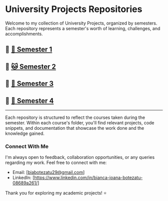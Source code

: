 # University Projects Repositories

Welcome to my collection of University Projects, organized by semesters. Each repository represents a semester's worth of learning, challenges, and accomplishments.

## 🔗 [🐶 Semester 1](https://github.com/biancabotezatu2909/Semester-1)

## 🔗 [🐱 Semester 2](https://github.com/biancabotezatu2909/Semester-2)

## 🔗 [🐠 Semester 3](https://github.com/biancabotezatu2909/Semester-3)

## 🔗 [🦋 Semester 4](https://github.com/biancabotezatu2909/Semester-4)

---


Each repository is structured to reflect the courses taken during the semester. Within each course's folder, you'll find relevant projects, code snippets, and documentation that showcase the work done and the knowledge gained.

### Connect With Me 

I'm always open to feedback, collaboration opportunities, or any queries regarding my work. Feel free to connect with me:

- Email: [biabotezatu29@gmail.com]
- LinkedIn: [https://www.linkedin.com/in/bianca-ioana-botezatu-08689a261/]

Thank you for exploring my academic projects! ⭐
